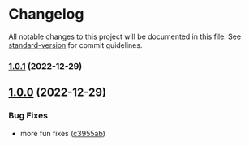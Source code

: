 # Changelog

All notable changes to this project will be documented in this file. See [standard-version](https://github.com/conventional-changelog/standard-version) for commit guidelines.

### [1.0.1](https://github.com/KonnorRogers/asset_mapper/compare/v1.0.0...v1.0.1) (2022-12-29)

## [1.0.0](https://github.com/KonnorRogers/asset_mapper/compare/v0.0.1...v1.0.0) (2022-12-29)


### Bug Fixes

* more fun fixes ([c3955ab](https://github.com/KonnorRogers/asset_mapper/commit/c3955ab79b522aa3dd2fea0cec1feaf2add3a8ec))
